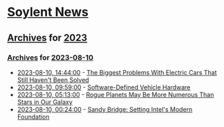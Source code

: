 # [Soylent News](../../../README.md)

## [Archives](../../index.md) for [2023](../index.md)

### [Archives](../../index.md) for [2023-08-10](index.md)

* [2023-08-10, 14:44:00](https://soylentnews.org/article.pl?sid=23/08/09/2234246&from=rss) - [The Biggest Problems With Electric Cars That Still Haven't Been Solved](https://soylentnews.org/article.pl?sid=23/08/09/2234246&from=rss)
* [2023-08-10, 09:59:00](https://soylentnews.org/article.pl?sid=23/08/09/1030209&from=rss) - [Software-Defined Vehicle Hardware](https://soylentnews.org/article.pl?sid=23/08/09/1030209&from=rss)
* [2023-08-10, 05:13:00](https://soylentnews.org/article.pl?sid=23/08/09/1026209&from=rss) - [Rogue Planets May Be More Numerous Than Stars in Our Galaxy](https://soylentnews.org/article.pl?sid=23/08/09/1026209&from=rss)
* [2023-08-10, 00:24:00](https://soylentnews.org/article.pl?sid=23/08/09/0636208&from=rss) - [Sandy Bridge: Setting Intel's Modern Foundation](https://soylentnews.org/article.pl?sid=23/08/09/0636208&from=rss)
